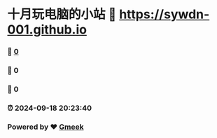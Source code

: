 # 十月玩电脑的小站 :link: https://sywdn-001.github.io 
### :page_facing_up: [0](https://sywdn-001.github.io/tag.html) 
### :speech_balloon: 0 
### :hibiscus: 0 
### :alarm_clock: 2024-09-18 20:23:40 
### Powered by :heart: [Gmeek](https://github.com/Meekdai/Gmeek)
